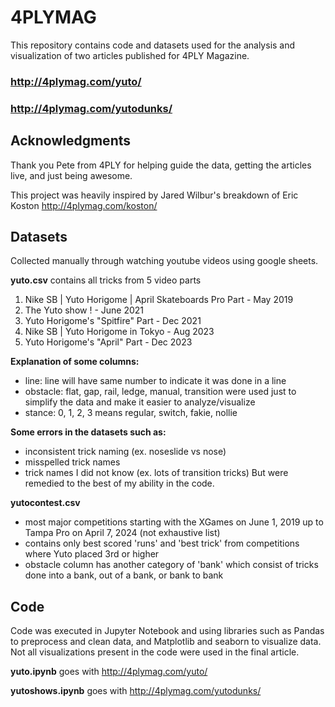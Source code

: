 # 4PLYMAG 
This repository contains code and datasets used for the analysis and visualization of two articles published for 4PLY Magazine. 

### http://4plymag.com/yuto/

### http://4plymag.com/yutodunks/

## Acknowledgments

Thank you Pete from 4PLY for helping guide the data, getting the articles live, and just being awesome. 

This project was heavily inspired by Jared Wilbur's breakdown of Eric Koston http://4plymag.com/koston/

## Datasets

Collected manually through watching youtube videos using google sheets. 

**yuto.csv** contains all tricks from 5 video parts 
1. Nike SB | Yuto Horigome | April Skateboards Pro Part - May 2019
2. The Yuto show ! - June 2021
3. Yuto Horigome's "Spitfire" Part - Dec 2021
4. Nike SB | Yuto Horigome in Tokyo - Aug 2023
5. Yuto Horigome's "April" Part - Dec 2023

**Explanation of some columns:**
- line: line will have same number to indicate it was done in a line
- obstacle: flat, gap, rail, ledge, manual, transition were used just to simplify the data and make it easier to analyze/visualize
- stance: 0, 1, 2, 3 means regular, switch, fakie, nollie

**Some errors in the datasets such as:**
- inconsistent trick naming (ex. noseslide vs nose)
- misspelled trick names
- trick names I did not know (ex. lots of transition tricks)
But were remedied to the best of my ability in the code.

**yutocontest.csv** 
- most major competitions starting with the XGames on June 1, 2019 up to Tampa Pro on April 7, 2024 (not exhaustive list) 
- contains only best scored 'runs' and 'best trick' from competitions where Yuto placed 3rd or higher 
- obstacle column has another category of 'bank' which consist of tricks done into a bank, out of a bank, or bank to bank

## Code 

Code was executed in Jupyter Notebook and using libraries such as Pandas to preprocess and clean data, and Matplotlib and seaborn to visualize data. Not all visualizations present in the code were used in the final article. 

**yuto.ipynb** goes with http://4plymag.com/yuto/

**yutoshows.ipynb** goes with http://4plymag.com/yutodunks/

